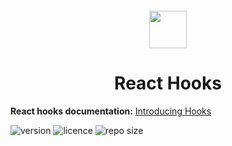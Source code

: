<div align="center" style="margin-top: 20px;">
  <img height="60" src="https://www.svgrepo.com/show/452092/react.svg">
  <h1>React Hooks</h1>
</div>

**React hooks documentation:** [Introducing Hooks](https://legacy.reactjs.org/docs/hooks-intro.html)

![version](https://img.shields.io/badge/version-1.0.0-yellowgreen)
![licence](https://img.shields.io/badge/license-MIT-brightgree)
![repo size](https://img.shields.io/github/repo-size/betelgeuseAS/react-hooks.svg)
